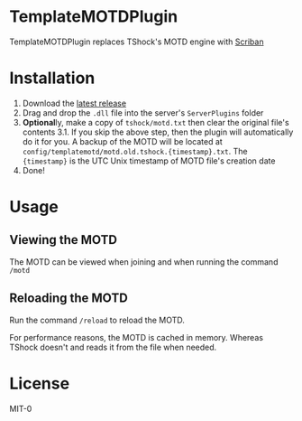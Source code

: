 # TemplateMOTDPlugin
TemplateMOTDPlugin replaces TShock's MOTD engine with [Scriban](github.com/scriban/scriban)

# Installation
1. Download the [latest release](github.com/Arthri/TemplateMOTDPlugin/releases/latest)
2. Drag and drop the `.dll` file into the server's `ServerPlugins` folder
3. **Optional**ly, make a copy of `tshock/motd.txt` then clear the original file's contents
  3.1. If you skip the above step, then the plugin will automatically do it for you. A backup of the MOTD will be located at `config/templatemotd/motd.old.tshock.{timestamp}.txt`. The `{timestamp}` is the UTC Unix timestamp of MOTD file's creation date
4. Done!

# Usage

## Viewing the MOTD
The MOTD can be viewed when joining and when running the command `/motd`

## Reloading the MOTD
Run the command `/reload` to reload the MOTD.

For performance reasons, the MOTD is cached in memory. Whereas TShock doesn't and reads it from the file when needed.

# License
MIT-0
